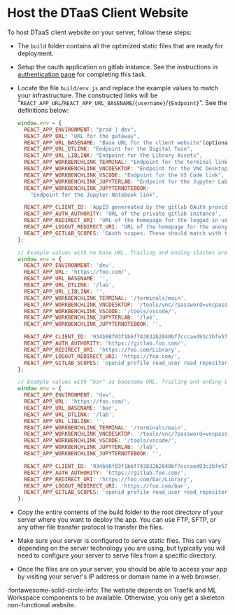 # Host the DTaaS Client Website

To host DTaaS client website on your server, follow these steps:

- The `build` folder contains all the optimized static files that are ready for deployment.

- Setup the oauth application on gitlab instance. See the instructions in [authentication page](auth.md) for completing this task.

- Locate the file `build/env.js` and replace the example values to match your infrastructure. The constructed links will be "`REACT_APP_URL`/`REACT_APP_URL_BASENAME`/`{username}`/`{Endpoint}`". See the definitions below:

    ```js
    window.env = {
      REACT_APP_ENVIRONMENT: "prod | dev",
      REACT_APP_URL: "URL for the gateway",
      REACT_APP_URL_BASENAME: "Base URL for the client website"(optional),
      REACT_APP_URL_DTLINK: "Endpoint for the Digital Twin",
      REACT_APP_URL_LIBLINK: "Endpoint for the Library Assets",
      REACT_APP_WORKBENCHLINK_TERMINAL: "Endpoint for the terminal link",
      REACT_APP_WORKBENCHLINK_VNCDESKTOP: "Endpoint for the VNC Desktop link",
      REACT_APP_WORKBENCHLINK_VSCODE: "Endpoint for the VS Code link",
      REACT_APP_WORKBENCHLINK_JUPYTERLAB: "Endpoint for the Jupyter Lab link",
      REACT_APP_WORKBENCHLINK_JUPYTERNOTEBOOK:
        "Endpoint for the Jupyter Notebook link",

      REACT_APP_CLIENT_ID: 'AppID genereated by the gitlab OAuth provider',
      REACT_APP_AUTH_AUTHORITY: 'URL of the private gitlab instance',
      REACT_APP_REDIRECT_URI: 'URL of the homepage for the logged in users of the website',
      REACT_APP_LOGOUT_REDIRECT_URI: 'URL of the homepage for the anonymous users of the website',
      REACT_APP_GITLAB_SCOPES: 'OAuth scopes. These should match with the scopes set in gitlab OAuth provider',
    };

    // Example values with no base URL. Trailing and ending slashes are optional.
    window.env = {
      REACT_APP_ENVIRONMENT: 'dev',
      REACT_APP_URL: 'https://foo.com/',
      REACT_APP_URL_BASENAME: '',
      REACT_APP_URL_DTLINK: '/lab',
      REACT_APP_URL_LIBLINK: '',
      REACT_APP_WORKBENCHLINK_TERMINAL: '/terminals/main',
      REACT_APP_WORKBENCHLINK_VNCDESKTOP: '/tools/vnc/?password=vncpassword',
      REACT_APP_WORKBENCHLINK_VSCODE: '/tools/vscode/',
      REACT_APP_WORKBENCHLINK_JUPYTERLAB: '/lab',
      REACT_APP_WORKBENCHLINK_JUPYTERNOTEBOOK: '',

      REACT_APP_CLIENT_ID: '934b98f03f1b6f743832b2840bf7cccaed93c3bfe579093dd0942a433691ccc0',
      REACT_APP_AUTH_AUTHORITY: 'https://gitlab.foo.com/',
      REACT_APP_REDIRECT_URI: 'https://foo.com/Library',
      REACT_APP_LOGOUT_REDIRECT_URI: 'https://foo.com/',
      REACT_APP_GITLAB_SCOPES: 'openid profile read_user read_repository api',
    };

    // Example values with "bar" as basename URL. Trailing and ending slashes are optional.
    window.env = {
      REACT_APP_ENVIRONMENT: "dev",
      REACT_APP_URL: 'https://foo.com/',
      REACT_APP_URL_BASENAME: 'bar',
      REACT_APP_URL_DTLINK: '/lab',
      REACT_APP_URL_LIBLINK: '',
      REACT_APP_WORKBENCHLINK_TERMINAL: '/terminals/main',
      REACT_APP_WORKBENCHLINK_VNCDESKTOP: '/tools/vnc/?password=vncpassword',
      REACT_APP_WORKBENCHLINK_VSCODE: '/tools/vscode/',
      REACT_APP_WORKBENCHLINK_JUPYTERLAB: '/lab',
      REACT_APP_WORKBENCHLINK_JUPYTERNOTEBOOK: '',

      REACT_APP_CLIENT_ID: '934b98f03f1b6f743832b2840bf7cccaed93c3bfe579093dd0942a433691ccc0',
      REACT_APP_AUTH_AUTHORITY: 'https://gitlab.foo.com/',
      REACT_APP_REDIRECT_URI: 'https://foo.com/bar/Library',
      REACT_APP_LOGOUT_REDIRECT_URI: 'https://foo.com/bar',
      REACT_APP_GITLAB_SCOPES: 'openid profile read_user read_repository api',
    };
    ```

- Copy the entire contents of the build folder to the root directory of your server where you want to deploy the app. You can use FTP, SFTP, or any other file transfer protocol to transfer the files.

- Make sure your server is configured to serve static files. This can vary depending on the server technology you are using, but typically you will need to configure your server to serve files from a specific directory.

- Once the files are on your server, you should be able to access your app by visiting your server's IP address or domain name in a web browser.


:fontawesome-solid-circle-info: The website depends on Traefik and ML Workspace components to be available. Otherwise, you only get a skeleton non-functional website.